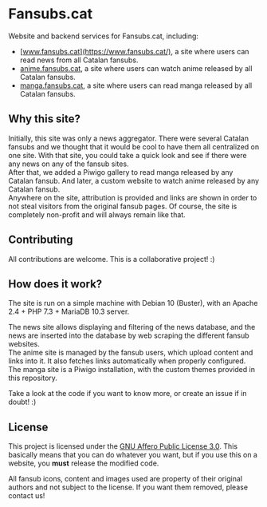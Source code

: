 # Fansubs.cat

Website and backend services for Fansubs.cat, including:
- [www.fansubs.cat](https://www.fansubs.cat/), a site where users can read news from all Catalan fansubs.
- [anime.fansubs.cat](https://anime.fansubs.cat/), a site where users can watch anime released by all Catalan fansubs.
- [manga.fansubs.cat](https://manga.fansubs.cat/), a site where users can read manga released by all Catalan fansubs.

## Why this site?

Initially, this site was only a news aggregator. There were several Catalan fansubs and we thought that it would be cool to have them all centralized on one site. With that site, you could take a quick look and see if there were any news on any of the fansub sites.<br/>
After that, we added a Piwigo gallery to read manga released by any Catalan fansub. And later, a custom website to watch anime released by any Catalan fansub.<br/>
Anywhere on the site, attribution is provided and links are shown in order to not steal visitors from the original fansub pages. Of course, the site is completely non-profit and will always remain like that.

## Contributing

All contributions are welcome. This is a collaborative project! :)

## How does it work?

The site is run on a simple machine with Debian 10 (Buster), with an Apache 2.4 + PHP 7.3 + MariaDB 10.3 server.

The news site allows displaying and filtering of the news database, and the news are inserted into the database by web scraping the different fansub websites.<br/>
The anime site is managed by the fansub users, which upload content and links into it. It also fetches links automatically when properly configured.<br/>
The manga site is a Piwigo installation, with the custom themes provided in this repository.

Take a look at the code if you want to know more, or create an issue if in doubt! :)

## License

This project is licensed under the [GNU Affero Public License 3.0](https://github.com/fansubscat/Fansubs.cat/blob/master/LICENSE). This basically means that you can do whatever you want, but if you use this on a website, you **must** release the modified code.

All fansub icons, content and images used are property of their original authors and not subject to the license. If you want them removed, please contact us!
